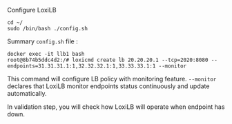 
Configure LoxiLB

```
cd ~/
sudo /bin/bash ./config.sh
```

Summary `config.sh` file :
```
docker exec -it llb1 bash
root@8b74b5ddc4d2:/# loxicmd create lb 20.20.20.1 --tcp=2020:8080 --endpoints=31.31.31.1:1,32.32.32.1:1,33.33.33.1:1 --monitor
```

This command will configure LB policy with monitoring feature. `--monitor` declares that LoxiLB monitor endpoints status continuously and update automatically.

In validation step, you will check how LoxiLB will operate when endpoint has down.

